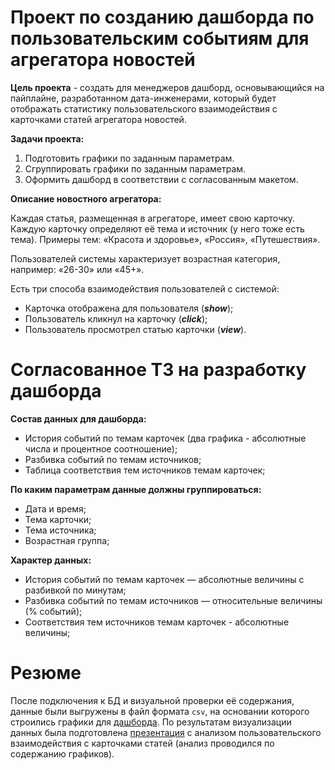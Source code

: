 # Проект по созданию дашборда по пользовательским событиям для агрегатора новостей

**Цель проекта** - создать для менеджеров дашборд, основывающийся на пайплайне, разработанном дата-инженерами, который будет отображать статистику пользовательского взаимодействия с карточками статей агрегатора новостей.

**Задачи проекта:**
1. Подготовить графики по заданным параметрам.
2. Сгруппировать графики по заданным параметрам.
3. Оформить дашборд в соответствии с согласованным макетом.

**Описание новостного агрегатора:**

Каждая статья, размещенная в агрегаторе, имеет свою карточку. Каждую карточку определяют её тема и источник (у него тоже есть тема). Примеры тем: «Красота и здоровье», «Россия», «Путешествия».

Пользователей системы характеризует возрастная категория, например: «26-30» или «45+».

Есть три способа взаимодействия пользователей с системой:
- Карточка отображена для пользователя (**_show_**);
- Пользователь кликнул на карточку (**_click_**);
- Пользователь просмотрел статью карточки (**_view_**).

# Согласованное ТЗ на разработку дашборда

**Состав данных для дашборда:**
* История событий по темам карточек (два графика - абсолютные числа и процентное соотношение);
* Разбивка событий по темам источников;
* Таблица соответствия тем источников темам карточек;

**По каким параметрам данные должны группироваться:**
* Дата и время;
* Тема карточки;
* Тема источника;
* Возрастная группа;

**Характер данных:**
* История событий по темам карточек — абсолютные величины с разбивкой по минутам;
* Разбивка событий по темам источников — относительные величины (% событий);
* Соответствия тем источников темам карточек - абсолютные величины;

# Резюме

После подключения к БД и визуальной проверки её содержания, данные были выгружены в файл формата `csv`, на основании которого строились графики для [дашборда](https://public.tableau.com/app/profile/anna3994/viz/Zen_Dashboard_manuilova_ver_2/sheet4).
По результатам визуализации данных была подготовлена [презентация](https://disk.yandex.ru/i/u6GQOiFkIgJDzQ) с анализом пользовательского взаимодействия с карточками статей (анализ проводился по содержанию графиков).
